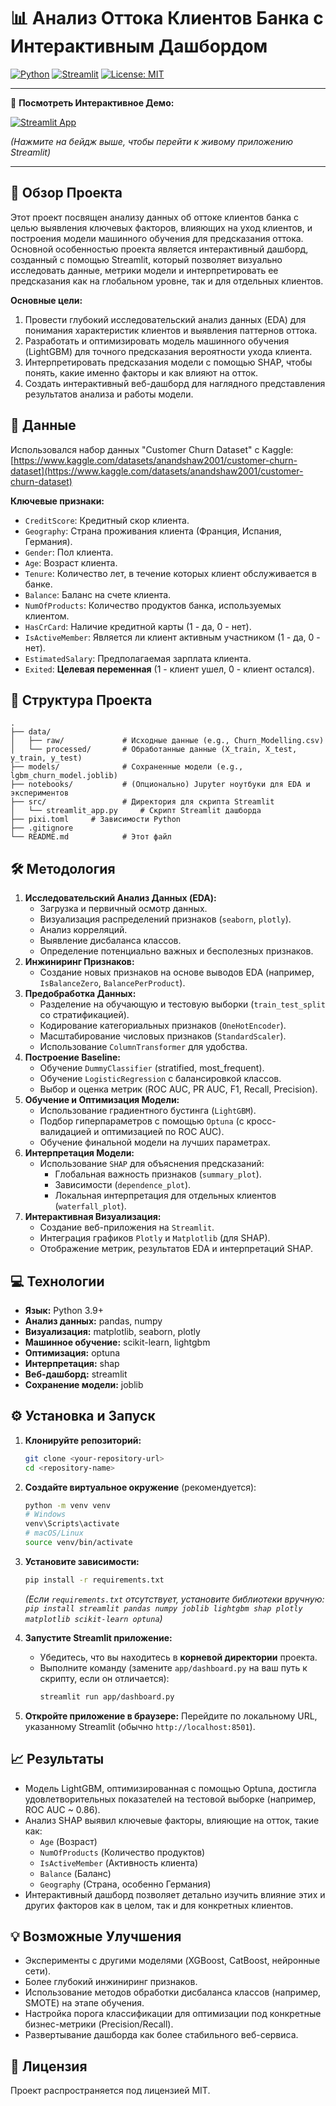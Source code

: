 # 📊 Анализ Оттока Клиентов Банка с Интерактивным Дашбордом

[![Python](https://img.shields.io/badge/Python-3.9%2B-blue.svg)](https://www.python.org/)
[![Streamlit](https://img.shields.io/badge/Streamlit-1.25%2B-orange.svg)](https://streamlit.io/)
[![License: MIT](https://img.shields.io/badge/License-MIT-yellow.svg)](https://opensource.org/licenses/MIT)

---

🚀 **Посмотреть Интерактивное Демо:**

[![Streamlit App](https://static.streamlit.io/badges/streamlit_badge_black_white.svg)](https://customer-churn-interactive.streamlit.app/)

*(Нажмите на бейдж выше, чтобы перейти к живому приложению Streamlit)*

---

## 📝 Обзор Проекта

Этот проект посвящен анализу данных об оттоке клиентов банка с целью выявления ключевых факторов, влияющих на уход клиентов, и построения модели машинного обучения для предсказания оттока. Основной особенностью проекта является интерактивный дашборд, созданный с помощью Streamlit, который позволяет визуально исследовать данные, метрики модели и интерпретировать ее предсказания как на глобальном уровне, так и для отдельных клиентов.

**Основные цели:**

1.  Провести глубокий исследовательский анализ данных (EDA) для понимания характеристик клиентов и выявления паттернов оттока.
2.  Разработать и оптимизировать модель машинного обучения (LightGBM) для точного предсказания вероятности ухода клиента.
3.  Интерпретировать предсказания модели с помощью SHAP, чтобы понять, какие именно факторы и как влияют на отток.
4.  Создать интерактивный веб-дашборд для наглядного представления результатов анализа и работы модели.

## 💾 Данные

Использовался набор данных "Customer Churn Dataset" с Kaggle:
[https://www.kaggle.com/datasets/anandshaw2001/customer-churn-dataset](https://www.kaggle.com/datasets/anandshaw2001/customer-churn-dataset)

**Ключевые признаки:**

*   `CreditScore`: Кредитный скор клиента.
*   `Geography`: Страна проживания клиента (Франция, Испания, Германия).
*   `Gender`: Пол клиента.
*   `Age`: Возраст клиента.
*   `Tenure`: Количество лет, в течение которых клиент обслуживается в банке.
*   `Balance`: Баланс на счете клиента.
*   `NumOfProducts`: Количество продуктов банка, используемых клиентом.
*   `HasCrCard`: Наличие кредитной карты (1 - да, 0 - нет).
*   `IsActiveMember`: Является ли клиент активным участником (1 - да, 0 - нет).
*   `EstimatedSalary`: Предполагаемая зарплата клиента.
*   `Exited`: **Целевая переменная** (1 - клиент ушел, 0 - клиент остался).

## 📂 Структура Проекта

```
.
├── data/
│   ├── raw/             # Исходные данные (e.g., Churn_Modelling.csv)
│   └── processed/       # Обработанные данные (X_train, X_test, y_train, y_test)
├── models/              # Сохраненные модели (e.g., lgbm_churn_model.joblib)
├── notebooks/           # (Опционально) Jupyter ноутбуки для EDA и экспериментов
├── src/                 # Директория для скрипта Streamlit
│   └── streamlit_app.py     # Скрипт Streamlit дашборда
├── pixi.toml     # Зависимости Python
├── .gitignore
└── README.md            # Этот файл
```

## 🛠 Методология

1.  **Исследовательский Анализ Данных (EDA):**
    *   Загрузка и первичный осмотр данных.
    *   Визуализация распределений признаков (`seaborn`, `plotly`).
    *   Анализ корреляций.
    *   Выявление дисбаланса классов.
    *   Определение потенциально важных и бесполезных признаков.
2.  **Инжиниринг Признаков:**
    *   Создание новых признаков на основе выводов EDA (например, `IsBalanceZero`, `BalancePerProduct`).
3.  **Предобработка Данных:**
    *   Разделение на обучающую и тестовую выборки (`train_test_split` со стратификацией).
    *   Кодирование категориальных признаков (`OneHotEncoder`).
    *   Масштабирование числовых признаков (`StandardScaler`).
    *   Использование `ColumnTransformer` для удобства.
4.  **Построение Baseline:**
    *   Обучение `DummyClassifier` (stratified, most_frequent).
    *   Обучение `LogisticRegression` с балансировкой классов.
    *   Выбор и оценка метрик (ROC AUC, PR AUC, F1, Recall, Precision).
5.  **Обучение и Оптимизация Модели:**
    *   Использование градиентного бустинга (`LightGBM`).
    *   Подбор гиперпараметров с помощью `Optuna` (с кросс-валидацией и оптимизацией по ROC AUC).
    *   Обучение финальной модели на лучших параметрах.
6.  **Интерпретация Модели:**
    *   Использование `SHAP` для объяснения предсказаний:
        *   Глобальная важность признаков (`summary_plot`).
        *   Зависимости (`dependence_plot`).
        *   Локальная интерпретация для отдельных клиентов (`waterfall_plot`).
7.  **Интерактивная Визуализация:**
    *   Создание веб-приложения на `Streamlit`.
    *   Интеграция графиков `Plotly` и `Matplotlib` (для SHAP).
    *   Отображение метрик, результатов EDA и интерпретаций SHAP.

## 💻 Технологии

*   **Язык:** Python 3.9+
*   **Анализ данных:** pandas, numpy
*   **Визуализация:** matplotlib, seaborn, plotly
*   **Машинное обучение:** scikit-learn, lightgbm
*   **Оптимизация:** optuna
*   **Интерпретация:** shap
*   **Веб-дашборд:** streamlit
*   **Сохранение модели:** joblib

## ⚙️ Установка и Запуск

1.  **Клонируйте репозиторий:**
    ```bash
    git clone <your-repository-url>
    cd <repository-name>
    ```

2.  **Создайте виртуальное окружение** (рекомендуется):
    ```bash
    python -m venv venv
    # Windows
    venv\Scripts\activate
    # macOS/Linux
    source venv/bin/activate
    ```

3.  **Установите зависимости:**
    ```bash
    pip install -r requirements.txt
    ```
    *(Если `requirements.txt` отсутствует, установите библиотеки вручную: `pip install streamlit pandas numpy joblib lightgbm shap plotly matplotlib scikit-learn optuna`)*

4.  **Запустите Streamlit приложение:**
    *   Убедитесь, что вы находитесь в **корневой директории** проекта.
    *   Выполните команду (замените `app/dashboard.py` на ваш путь к скрипту, если он отличается):
        ```bash
        streamlit run app/dashboard.py
        ```

5.  **Откройте приложение в браузере:** Перейдите по локальному URL, указанному Streamlit (обычно `http://localhost:8501`).

## 📈 Результаты

*   Модель LightGBM, оптимизированная с помощью Optuna, достигла удовлетворительных показателей на тестовой выборке (например, ROC AUC ~ 0.86).
*   Анализ SHAP выявил ключевые факторы, влияющие на отток, такие как:
    *   `Age` (Возраст)
    *   `NumOfProducts` (Количество продуктов)
    *   `IsActiveMember` (Активность клиента)
    *   `Balance` (Баланс)
    *   `Geography` (Страна, особенно Германия)
*   Интерактивный дашборд позволяет детально изучить влияние этих и других факторов как в целом, так и для конкретных клиентов.

## 💡 Возможные Улучшения

*   Эксперименты с другими моделями (XGBoost, CatBoost, нейронные сети).
*   Более глубокий инжиниринг признаков.
*   Использование методов обработки дисбаланса классов (например, SMOTE) на этапе обучения.
*   Настройка порога классификации для оптимизации под конкретные бизнес-метрики (Precision/Recall).
*   Развертывание дашборда как более стабильного веб-сервиса.

## 📄 Лицензия

Проект распространяется под лицензией MIT.

